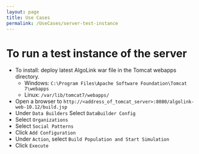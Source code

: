 ```yaml
---
layout: page
title: Use Cases
permalink: /UseCases/server-test-instance
---
```


# To run a test instance of the server

- To install: deploy latest AlgoLink war file in the Tomcat webapps directory.
    - Windows: `C:\Program Files\Apache Software Foundation\Tomcat 7\webapps`
    - Linux: `/var/lib/tomcat7/webapps/`
- Open a browser to `http://<address_of_tomcat_server>:8080/algolink-web-10.12/build.jsp`
- Under `Data Builders` Select `DataBuilder Config`
- Select `Organizations`
- Select `Social Patterns`
- Click `Add Configuration`
- Under `Action`, select `Build Population and Start Simulation`
- Click `Execute`
